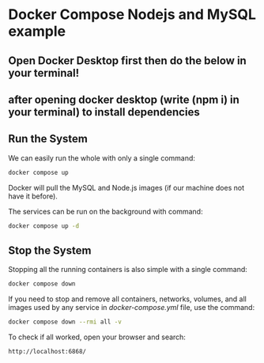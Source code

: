 # Docker Compose Nodejs and MySQL example

## Open Docker Desktop first then do the below in your terminal!

## after opening docker desktop (write (npm i) in your terminal) to install dependencies

## Run the System
We can easily run the whole with only a single command:
```bash
docker compose up
```

Docker will pull the MySQL and Node.js images (if our machine does not have it before).

The services can be run on the background with command:
```bash
docker compose up -d
```

## Stop the System
Stopping all the running containers is also simple with a single command:
```bash
docker compose down
```

If you need to stop and remove all containers, networks, volumes, and all images used by any service in <em>docker-compose.yml</em> file, use the command:
```bash
docker compose down --rmi all -v
```

To check if all worked, open your browser and search: 
```bash
http://localhost:6868/
```